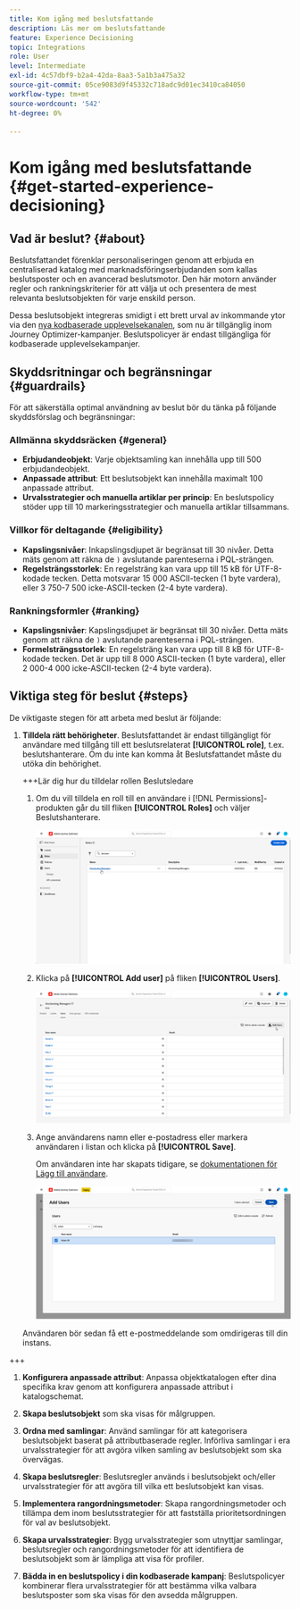 ```yaml
---
title: Kom igång med beslutsfattande
description: Läs mer om beslutsfattande
feature: Experience Decisioning
topic: Integrations
role: User
level: Intermediate
exl-id: 4c57dbf9-b2a4-42da-8aa3-5a1b3a475a32
source-git-commit: 05ce9083d9f45332c718adc9d01ec3410ca84050
workflow-type: tm+mt
source-wordcount: '542'
ht-degree: 0%

---
```


# Kom igång med beslutsfattande {#get-started-experience-decisioning}

## Vad är beslut? {#about}

Beslutsfattandet förenklar personaliseringen genom att erbjuda en centraliserad katalog med marknadsföringserbjudanden som kallas beslutsposter och en avancerad beslutsmotor. Den här motorn använder regler och rankningskriterier för att välja ut och presentera de mest relevanta beslutsobjekten för varje enskild person.

Dessa beslutsobjekt integreras smidigt i ett brett urval av inkommande ytor via den [nya kodbaserade upplevelsekanalen](https://experienceleague.adobe.com/en/docs/journey-optimizer/using/code-based-experience/get-started-code-based), som nu är tillgänglig inom Journey Optimizer-kampanjer. Beslutspolicyer är endast tillgängliga för kodbaserade upplevelsekampanjer.

## Skyddsritningar och begränsningar {#guardrails}

För att säkerställa optimal användning av beslut bör du tänka på följande skyddsförslag och begränsningar:

### Allmänna skyddsräcken {#general}

* **Erbjudandeobjekt**: Varje objektsamling kan innehålla upp till 500 erbjudandeobjekt.
* **Anpassade attribut**: Ett beslutsobjekt kan innehålla maximalt 100 anpassade attribut.
* **Urvalsstrategier och manuella artiklar per princip**: En beslutspolicy stöder upp till 10 markeringsstrategier och manuella artiklar tillsammans.

### Villkor för deltagande {#eligibility}

* **Kapslingsnivåer**: Inkapslingsdjupet är begränsat till 30 nivåer. Detta mäts genom att räkna de `)` avslutande parenteserna i PQL-strängen.
* **Regelsträngsstorlek**: En regelsträng kan vara upp till 15 kB för UTF-8-kodade tecken. Detta motsvarar 15 000 ASCII-tecken (1 byte vardera), eller 3 750-7 500 icke-ASCII-tecken (2-4 byte vardera).

### Rankningsformler {#ranking}

* **Kapslingsnivåer**: Kapslingsdjupet är begränsat till 30 nivåer. Detta mäts genom att räkna de `)` avslutande parenteserna i PQL-strängen.
* **Formelsträngsstorlek**: En regelsträng kan vara upp till 8 kB för UTF-8-kodade tecken. Det är upp till 8 000 ASCII-tecken (1 byte vardera), eller 2 000-4 000 icke-ASCII-tecken (2-4 byte vardera).

## Viktiga steg för beslut {#steps}

De viktigaste stegen för att arbeta med beslut är följande:

1. **Tilldela rätt behörigheter**. Beslutsfattandet är endast tillgängligt för användare med tillgång till ett beslutsrelaterat **[!UICONTROL role]**, t.ex. beslutshanterare. Om du inte kan komma åt Beslutsfattandet måste du utöka din behörighet.

   +++Lär dig hur du tilldelar rollen Beslutsledare

   1. Om du vill tilldela en roll till en användare i [!DNL Permissions]-produkten går du till fliken **[!UICONTROL Roles]** och väljer Beslutshanterare.

      ![](assets/decision_permission_1.png)

   1. Klicka på **[!UICONTROL Add user]** på fliken **[!UICONTROL Users]**.

      ![](assets/decision_permission_2.png)

   1. Ange användarens namn eller e-postadress eller markera användaren i listan och klicka på **[!UICONTROL Save]**.

      Om användaren inte har skapats tidigare, se [dokumentationen för Lägg till användare](https://experienceleague.adobe.com/en/docs/experience-platform/access-control/ui/users).

      ![](assets/decision_permission_3.png)

   Användaren bör sedan få ett e-postmeddelande som omdirigeras till din instans.

+++

1. **Konfigurera anpassade attribut**: Anpassa objektkatalogen efter dina specifika krav genom att konfigurera anpassade attribut i katalogschemat.

1. **Skapa beslutsobjekt** som ska visas för målgruppen.

1. **Ordna med samlingar**: Använd samlingar för att kategorisera beslutsobjekt baserat på attributbaserade regler. Införliva samlingar i era urvalsstrategier för att avgöra vilken samling av beslutsobjekt som ska övervägas.

1. **Skapa beslutsregler**: Beslutsregler används i beslutsobjekt och/eller urvalsstrategier för att avgöra till vilka ett beslutsobjekt kan visas.

1. **Implementera rangordningsmetoder**: Skapa rangordningsmetoder och tillämpa dem inom beslutsstrategier för att fastställa prioritetsordningen för val av beslutsobjekt.

1. **Skapa urvalsstrategier**: Bygg urvalsstrategier som utnyttjar samlingar, beslutsregler och rangordningsmetoder för att identifiera de beslutsobjekt som är lämpliga att visa för profiler.

1. **Bädda in en beslutspolicy i din kodbaserade kampanj**: Beslutspolicyer kombinerar flera urvalsstrategier för att bestämma vilka valbara beslutsposter som ska visas för den avsedda målgruppen.
